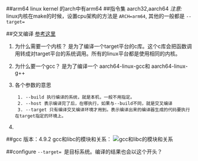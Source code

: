 ##arm64
linux kernel 的arch中有arm64
##指令集
aarch32,aarch64
*注意:*  linux内核在make的时候，设置cpu架构的方法是 ```ARCH=arm64```, 其他的一般都是 ```--target=```

##交叉编译
[参考这里](http://preshing.com/20141119/how-to-build-a-gcc-cross-compiler/)
1. 为什么需要一个内核？
是为了编译一个target平台的c库。这个c库会把函数调用转成对target平台的系统调用。所有的linux平台都是使用相同的内核。
2. 为什么要一个gcc？
是为了编译一个 aarch64-linux-gcc和 aarch64-linux-g++
3. 各个参数的意思

		1. --build 执行编译的系统，就是本机，一般不用指定。
		2. --host 表示编译完了后，在哪执行，如果与--build不同，就是交叉编译
		3. --target 只有编译交叉编译环境才用到。表示编译出来的编译器生成的代码要执行在target指定的环境上。
4. 
##gcc 
版本：4.9.2
gcc和libc的模块和关系：
![gcc和libc的模块和关系](http://preshing.com/images/cross-gcc-steps.png)

##configure
```--target= ```是目标系统。编译的结果也会以这个开头？
